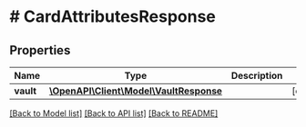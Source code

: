 # # CardAttributesResponse

## Properties

Name | Type | Description | Notes
------------ | ------------- | ------------- | -------------
**vault** | [**\OpenAPI\Client\Model\VaultResponse**](VaultResponse.md) |  | [optional]

[[Back to Model list]](../../README.md#models) [[Back to API list]](../../README.md#endpoints) [[Back to README]](../../README.md)
